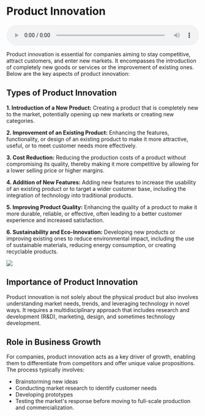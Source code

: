 # Product Innovation 

<audio controls style="width: 100%;">
  <source src="../../../../../audio/4th_sem/ED/Unit-2 Identification of Opportunities/2.f Product Innovation.mp3" type="audio/mpeg">
  Your browser does not support the audio element.
</audio>


Product innovation is essential for companies aiming to stay competitive, attract customers, and enter new markets. It encompasses the introduction of completely new goods or services or the improvement of existing ones. Below are the key aspects of product innovation:

## Types of Product Innovation

**1. Introduction of a New Product:** Creating a product that is completely new to the market, potentially opening up new markets or creating new categories.

**2. Improvement of an Existing Product:** Enhancing the features, functionality, or design of an existing product to make it more attractive, useful, or to meet customer needs more effectively.

**3. Cost Reduction:** Reducing the production costs of a product without compromising its quality, thereby making it more competitive by allowing for a lower selling price or higher margins.

**4. Addition of New Features:** Adding new features to increase the usability of an existing product or to target a wider customer base, including the integration of technology into traditional products.

**5. Improving Product Quality:** Enhancing the quality of a product to make it more durable, reliable, or effective, often leading to a better customer experience and increased satisfaction.

**6. Sustainability and Eco-Innovation:** Developing new products or improving existing ones to reduce environmental impact, including the use of sustainable materials, reducing energy consumption, or creating recyclable products.

![](https://innovationcloud.com/pub/blog/15246625329724_blog-illustration-ic-blog-1200x600.png)

## Importance of Product Innovation

Product innovation is not solely about the physical product but also involves understanding market needs, trends, and leveraging technology in novel ways. It requires a multidisciplinary approach that includes research and development (R&D), marketing, design, and sometimes technology development.

## Role in Business Growth

For companies, product innovation acts as a key driver of growth, enabling them to differentiate from competitors and offer unique value propositions. The process typically involves:
- Brainstorming new ideas
- Conducting market research to identify customer needs
- Developing prototypes
- Testing the market's response before moving to full-scale production and commercialization.
